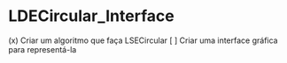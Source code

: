 # LDECircular_Interface

(x) Criar um algoritmo que faça LSECircular
[ ] Criar uma interface gráfica para representá-la
